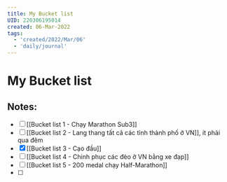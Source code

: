 ```yaml
---
title: My Bucket list
UID: 220306195014
created: 06-Mar-2022
tags:
  - 'created/2022/Mar/06'
  - 'daily/journal'
---
```

# My Bucket list

## Notes:
- [ ] [[Bucket list 1 - Chạy Marathon Sub3]]
- [ ] [[Bucket list 2 - Lang thang tất cả các tỉnh thành phố ở VN]], ít phải qua đêm
- [x] [[Bucket list 3 - Cạo đầu]]
- [ ] [[Bucket list 4 - Chinh phục các đèo ở VN bằng xe đạp]]
- [ ] [[Bucket list 5 - 200 medal chạy Half-Marathon]]
- [ ] 

